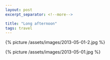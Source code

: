 ```yaml
---
layout: post
excerpt_separator: <!--more-->

title: "Long afternoon"
tags: travel
---
```


{% picture /assets/images/2013-05-01-2.jpg %}

{% picture /assets/images/2013-05-01.jpg %}
<!--more-->